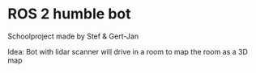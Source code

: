 # ROS 2 humble bot

Schoolproject made by Stef & Gert-Jan

Idea: Bot with lidar scanner will drive in a room to map the room as a 3D map
